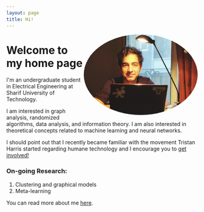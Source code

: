 ```yaml
---
layout: page
title: Hi!
---
```

 <a href="url"><img align="right" src="https://github.com/Magronox/Magronox.github.io/blob/master/images/A259.png?raw=true" height="auto" width="300" style="border-radius:50%"></a>

 Welcome to my home page
=============

I'm an undergraduate student in Electrical Engineering at Sharif University of Technology.

I am interested in graph analysis, randomized algorithms, data analysis, and information theory. I am also interested in theoretical concepts related to machine learning and neural networks.

I should point out that I recently became familiar with the movement Tristan Harris started regarding humane technology and I encourage you to [get involved!](https://www.humanetech.com/get-involved)


  <h3>On-going Research:</h3>
  
  1. Clustering and graphical models
  2. Meta-learning


  
You can read more about me [here](http://magronox.github.io/about).

